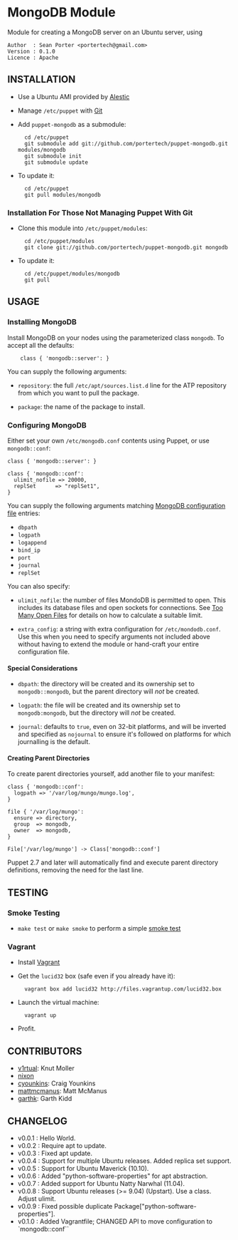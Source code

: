 # MongoDB Module #

Module for creating a MongoDB server on an Ubuntu server, using 

    Author	: Sean Porter <portertech@gmail.com>
    Version	: 0.1.0
    Licence : Apache

## INSTALLATION ##

* Use a Ubuntu AMI provided by [Alestic]

* Manage `/etc/puppet` with [Git]

* Add `puppet-mongodb` as a submodule:

        cd /etc/puppet
        git submodule add git://github.com/portertech/puppet-mongodb.git modules/mongodb
        git submodule init
        git submodule update

* To update it:

        cd /etc/puppet
        git pull modules/mongodb

### Installation For Those Not Managing Puppet With Git ###

* Clone this module into `/etc/puppet/modules`:

        cd /etc/puppet/modules
        git clone git://github.com/portertech/puppet-mongodb.git mongodb

* To update it:

        cd /etc/puppet/modules/mongodb
        git pull

[Alestic]: http://alestic.com/
[Git]: http://git-scm.com/

## USAGE ##

### Installing MongoDB ###

Install MongoDB on your nodes using the parameterized class `mongodb`. To 
accept all the defaults:

        class { 'mongodb::server': }

You can supply the following arguments:

* `repository`: the full `/etc/apt/sources.list.d` line for the ATP repository 
  from which you want to pull the package.

* `package`: the name of the package to install.

### Configuring MongoDB ###

Either set your own `/etc/mongodb.conf` contents using Puppet, or use
`mongodb::conf`:

    class { 'mongodb::server': }

    class { 'mongodb::conf':
      ulimit_nofile => 20000,
      replSet      => "replSet1",
    }

You can supply the following arguments matching [MongoDB configuration
file][File Based Configuration] entries:

* `dbpath`
* `logpath`
* `logappend` 
* `bind_ip`
* `port`
* `journal`
* `replSet`

You can also specify:

* `ulimit_nofile`: the number of files MondoDB is permitted to open. This
  includes its database files and open sockets for connections. See 
  [Too Many Open Files] for details on how to calculate a suitable
  limit.

* `extra_config`: a string with extra configuration for `/etc/mondodb.conf`.
  Use this when you need to specify arguments not included above without 
  having to extend the module or hand-craft your entire configuration file.

[File Based Configuration]: http://www.mongodb.org/display/DOCS/File+Based+Configuration]
[Too Many Open Files]: http://www.mongodb.org/display/DOCS/Too+Many+Open+Files

#### Special Considerations

* `dbpath`: the directory will be created and its ownership set to 
  `mongodb::mongodb`, but the parent directory will *not* be created. 

* `logpath`: the file will be created and its ownership set to 
  `mongodb:mongodb`, but the directory will *not* be created. 

* `journal`: defaults to `true`, even on 32-bit platforms, and will be
  inverted and specified as `nojournal` to ensure it's followed on 
  platforms for which journalling is the default.

#### Creating Parent Directories

To create parent directories yourself, add another file to your manifest:

    class { 'mongodb::conf':
      logpath => '/var/log/mungo/mungo.log',
    }

    file { '/var/log/mungo':
      ensure => directory,
      group  => mongodb,
      owner  => mongodb,
    }

    File['/var/log/mungo'] -> Class['mongodb::conf']

Puppet 2.7 and later will automatically find and execute parent
directory definitions, removing the need for the last line.

## TESTING ##

### Smoke Testing

* `make test` or `make smoke` to perform a simple [smoke test]

### Vagrant

* Install [Vagrant]

* Get the `lucid32` box (safe even if you already have it):

        vagrant box add lucid32 http://files.vagrantup.com/lucid32.box

* Launch the virtual machine:

        vagrant up

* Profit.

[Vagrant]: http://vagrantup.com/
[smoke test]: http://docs.puppetlabs.com/guides/tests_smoke.html

## CONTRIBUTORS ##
* [v1rtual](https://github.com/v1rtual): Knut Moller
* [nixon](https://github.com/nixon)
* [cyounkins](https://github.com/cyounkins): Craig Younkins
* [mattmcmanus](https://github.com/mattmcmanus): Matt McManus
* [garthk](https://github.com/garthk): Garth Kidd

## CHANGELOG ##
- v0.0.1 : Hello World.
- v0.0.2 : Require apt to update.
- v0.0.3 : Fixed apt update.
- v0.0.4 : Support for multiple Ubuntu releases. Added replica set support.
- v0.0.5 : Support for Ubuntu Maverick (10.10).
- v0.0.6 : Added "python-software-properties" for apt abstraction.
- v0.0.7 : Added support for Ubuntu Natty Narwhal (11.04).
- v0.0.8 : Support Ubuntu releases (>= 9.04) (Upstart). Use a class. Adjust ulimit.
- v0.0.9 : Fixed possible duplicate Package["python-software-properties"].
- v0.1.0 : Added Vagrantfile; CHANGED API to move configuration to
  `mongodb::conf``
